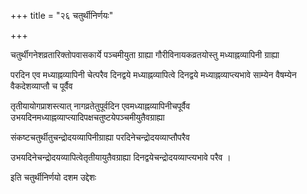 +++
title = "२६ चतुर्थीनिर्णयः"

+++

चतुर्थीगनेशव्रतारिक्तोपवासकार्ये पञ्चमीयुता ग्राह्या गौरीविनायकव्रतयोस्तु मध्याह्नव्यापिनी ग्राह्या

परदिन एव मध्याह्नव्यापिनी चेत्परैव दिनद्वये मध्याह्नव्यापित्वे दिनद्वये मध्याह्नव्याप्त्यभावे साम्येन वैषम्येन वैकदेशव्याप्तौ च पूर्वैव

तृतीयायोगप्राशस्त्यात् नागव्रतेतुपूर्वदिन एवमध्याह्नव्यापिनीचपूर्वैव उभयदिनमध्याह्नव्याप्त्यादिपक्षचतुष्टयेपञ्चमीयुतैवग्राह्या

संकष्टचतुर्थीतुचन्द्रोदयव्यापिनीग्राह्या परदिनेचन्द्रोदयव्याप्तौपरैव

उभयदिनेचन्द्रोदयव्यापित्वेतृतीयायुतैवग्राह्या दिनद्वयेचन्द्रोदयव्याप्त्यभावे परैव ।

इति चतुर्थीनिर्णयो दशम उद्देशः
